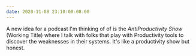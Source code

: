 ```yaml
---
date: 2020-11-08 23:10:00-08:00
---
```


A new idea for a podcast I'm thinking of of is the _AntiProductivity Show_ (Working Title) where I talk with folks that play with Productivity tools to discover the weaknesses in their systems. It's like a productivity show but honest.
